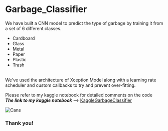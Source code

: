 <h1> Garbage_Classifier </h1>

We have built a CNN model to predict the type of garbage by training it from a set of 6 different classes. <br>
  - Cardboard
  - Glass
  - Metal
  - Paper
  - Plastic
  - Trash  
<br>
 We've used the architecture of Xception Model along with a learning rate scheduler and custom callbacks to try and prevent over-fitting.
<br>

 Please refer to my kaggle notebook for detailed comments on the code
<br>
<b><I> The link to my kaggle notebook </I> </b> --> [KaggleGarbageClassifier](https://www.kaggle.com/derinrobert/garbageclassifier-xceptionmodel) 

![Cans](https://images.unsplash.com/photo-1532996122724-e3c354a0b15b?ixid=MXwxMjA3fDB8MHxwaG90by1wYWdlfHx8fGVufDB8fHw%3D&ixlib=rb-1.2.1&auto=format&fit=crop&w=750&q=80)
<br>
<h3> Thank you!</h3>

